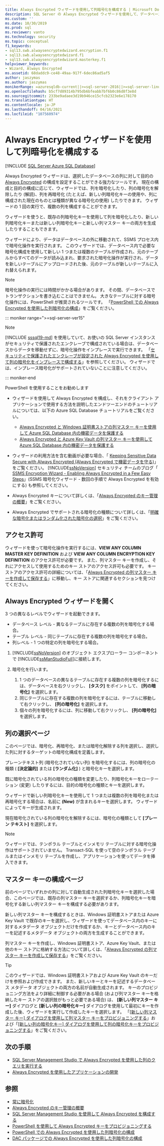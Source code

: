 ```yaml
---
title: Always Encrypted ウィザードを使用して列暗号化を構成する | Microsoft Docs
description: SQL Server の Always Encrypted ウィザードを使用して、データベース列の Always Encrypted 構成を設定する方法について説明します。
ms.custom: ''
ms.date: 10/30/2019
ms.prod: sql
ms.reviewer: vanto
ms.technology: security
ms.topic: conceptual
f1_keywords:
- sql13.swb.alwaysencryptedwizard.encryption.f1
- sql13.swb.alwaysencryptedwizard.f1
- sql13.swb.alwaysencryptedwizard.masterkey.f1
helpviewer_keywords:
- Wizard, Always Encrypted
ms.assetid: 68daddc9-ce48-49aa-917f-6dec86ad5af5
author: jaszymas
ms.author: jaszymas
monikerRange: =azuresqldb-current||>=sql-server-2016||>=sql-server-linux-2017||=azuresqldb-mi-current
ms.openlocfilehash: b5cf7d89314b795db6bfeabb7bf6b0c86d8f3e8d
ms.sourcegitcommit: 233be9adaee3d19b946ce15cfcb2323e6e178170
ms.translationtype: HT
ms.contentlocale: ja-JP
ms.lasthandoff: 04/16/2021
ms.locfileid: "107560974"
---
```

# <a name="configure-column-encryption-using-always-encrypted-wizard"></a>Always Encrypted ウィザードを使用して列暗号化を構成する
[!INCLUDE [SQL Server Azure SQL Database](../../../includes/applies-to-version/sql-asdb.md)]

Always Encrypted ウィザードは、選択したデータベースの列に対して目的の [Always Encrypted](always-encrypted-database-engine.md) の構成を設定することができる強力なツールです。 現在の構成と目的の構成に応じて、ウィザードでは、列を暗号化したり、列の暗号化を解除したり (解読)、列を再暗号化 (たとえば、新しい列暗号化キーの使用や、列に構成された現在のものとは種類が異なる暗号化の使用) したりできます。 ウィザードの 1 回の実行で、複数の列を構成することができます。

ウィザードを使うと、既存の列暗号化キーを使用して列を暗号化したり、新しい列暗号化キーまたは新しい列暗号化キーと新しい列マスター キーの両方を生成したりすることもできます。 

ウィザードにより、データはデータベースの外に移動されて、SSMS プロセス内で暗号化操作を実行されます。 このウィザードでは、データベース内で必要な暗号化構成を使用して新しい 1 つまたは複数のテーブルが作成され、元のテーブルからすべてのデータが読み込まれ、要求された暗号化操作が実行され、データを新しいテーブルにアップロードされた後、元のテーブルが新しいテーブルに入れ替えられます。

> [!NOTE]
> 暗号化操作の実行には時間がかかる場合があります。 その間、データベースでトランザクションを書き込むことはできません。 大きなテーブルに対する暗号化操作には、PowerShell が推奨されるツールです。 「[PowerShell での Always Encrypted を使用した列暗号化の構成](configure-column-encryption-using-powershell.md)」をご覧ください。

::: moniker range=">=sql-server-ver15"

> [!NOTE]
> [!INCLUDE [sssql19-md](../../../includes/sssql19-md.md)] を使用していて、お使いの SQL Server インスタンスがセキュリティで保護されたエンクレーブで構成されている場合は、データベースからデータを移動せずに、暗号化操作をインプレースで実行できます。 「[セキュリティで保護されたエンクレーブが設定された Always Encrypted を使用して列の暗号化をインプレースで構成する](always-encrypted-enclaves-configure-encryption.md)」を参照してください。 ウィザードでは、インプレース暗号化がサポートされていないことに注意してください。

::: moniker-end

PowerShell を使用することをお勧めします 

 - ウィザードを使用して Always Encrypted を構成し、それをクライアント アプリケーションで使用する方法を説明したエンドツーエンドのチュートリアルについては、以下の Azure SQL Database チュートリアルをご覧ください。
    - [Always Encrypted と Windows 証明書ストアの列マスター キーを使用して Azure SQL Database 内の機密データを保護する](/azure/azure-sql/database/always-encrypted-certificate-store-configure)
    - [Always Encrypted と Azure Key Vault の列マスター キーを使用して Azure SQL Database 内の機密データを保護する](/azure/sql-database/sql-database-always-encrypted-azure-key-vault)

 - ウィザードの利用方法を含む動画が必要な場合、「 [Keeping Sensitive Data Secure with Always Encrypted (Always Encrypted で機密データを守る)](https://channel9.msdn.com/events/DataDriven/SQLServer2016/AlwaysEncrypted)」をご覧ください。 [!INCLUDE[ssNoVersion](../../../includes/ssnoversion-md.md)] セキュリティ チームのブログ「 [SSMS Encryption Wizard - Enabling Always Encrypted in a Few Easy Steps](https://techcommunity.microsoft.com/t5/SQL-Server/SSMS-Encryption-Wizard-Enabling-Always-Encrypted-in-a-Few-Easy/ba-p/384545)」(SSMS 暗号化ウィザード - 数回の手順で Always Encrypted を有効にする) も参照してください。  
 - Always Encrypted キーについて詳しくは、「[Always Encrypted のキー管理の概要](overview-of-key-management-for-always-encrypted.md)」をご覧ください。
 - Always Encrypted でサポートされる暗号化の種類について詳しくは、「[明確な暗号化またはランダム化された暗号化の選択](always-encrypted-database-engine.md#selecting--deterministic-or-randomized-encryption)」をご覧ください。
 
 ## <a name="permissions"></a>アクセス許可
ウィザードを使って暗号化操作を実行するには、**VIEW ANY COLUMN MASTER KEY DEFINITION** および **VIEW ANY COLUMN ENCRYPTION KEY DEFINITION** のアクセス許可が必要です。 また、列マスター キーを作成し、それにアクセスして使用するためのキー ストアのアクセス許可も必要です。 キー ストアのアクセス許可の詳細については、「[Always Encrypted の列マスター キーを作成して保存する](create-and-store-column-master-keys-always-encrypted.md)」に移動し、キー ストアに関連するセクションを見つけてください。

## <a name="open-the-always-encrypted-wizard"></a>Always Encrypted ウィザードを開く
3 つの異なるレベルでウィザードを起動できます。 
- データベース レベル - 異なるテーブルに存在する複数の列を暗号化する場合。
- テーブル レベル - 同じテーブルに存在する複数の列を暗号化する場合。
- 列レベル - 1 つの特定の列を暗号化する場合。
 
 1. [!INCLUDE[ssNoVersion](../../../includes/ssnoversion-md.md)] のオブジェクト エクスプローラー コンポーネントで [!INCLUDE[ssManStudioFull](../../../includes/ssmanstudiofull-md.md)]に接続します。  
   
 2. 暗号化を行います。
     1. 1 つのデータベースの異なるテーブルに存在する複数の列を暗号化するには、データベースを右クリックし、 **[タスク]** をポイントして、 **[列の暗号化]** を選択します。
     1. 同じテーブルに存在する複数の列を暗号化するには、テーブルに移動して右クリックし、 **[列の暗号化]** を選択します。
     1. 個々の列を暗号化するには、列に移動して右クリックし、 **[列の暗号化]** を選択します。


   
 ## <a name="column-selection-page"></a>列の選択ページ
このページでは、暗号化、再暗号化、または暗号化解除する列を選択し、選択した列に対するターゲットの暗号化構成を定義します。

プレーンテキスト列 (暗号化されていない列) を暗号化するには、列の暗号化の種類 ( **[決定論的]** または **[ランダム化]** ) と暗号化キーを選択します。 

既に暗号化されている列の暗号化の種類を変更したり、列暗号化キーをローテーション (変更) したりするには、目的の暗号化の種類とキーを選択します。 

ウィザードで新しい列暗号化キーを使用して 1 つまたは複数の列を暗号化または再暗号化する場合は、名前に **(New)** が含まれるキーを選択します。 ウィザードによってキーが生成されます。

現在暗号化されている列の暗号化を解除するには、暗号化の種類として **[プレーン テキスト]** を選択します。


> [!NOTE]
> ウィザードでは、テンポラル テーブルとインメモリ テーブルに対する暗号化操作はサポートされていません。 Transact-SQL を使って空のテンポラル テーブルまたはインメモリ テーブルを作成し、アプリケーションを使ってデータを挿入できます。

## <a name="master-key-configuration-page"></a>マスター キーの構成ページ
前のページでいずれかの列に対して自動生成された列暗号化キーを選択した場合、このページでは、既存の列マスター キーを選択するか、列暗号化キーを暗号化する新しい列マスター キーを構成する必要があります。 

新しい列マスター キーを構成するときは、Windows 証明書ストアまたは Azure Key Vault で既存のキーを選択し、ウィザードを使ってデータベース内のキーに対するメタデータ オブジェクトだけを作成するか、キーとデータベース内のキーを記述するメタデータ オブジェクトの両方を生成することができます。 

列マスター キーを作成し、Windows 証明書ストア、Azure Key Vault、または他のキー ストアに格納する方法について詳しくは、「[Always Encrypted の列マスター キーを作成して保存する](../../../relational-databases/security/encryption/create-and-store-column-master-keys-always-encrypted.md)」をご覧ください。

> [!TIP]
> このウィザードでは、Windows 証明書ストアおよび Azure Key Vault のキーだけを参照および作成できます。 また、新しいキーとキーを記述するデータベース メタデータ オブジェクトの両方の名前が自動生成されます。 キーのプロビジョニング方法をより詳細に制御する必要がある場合 (および列マスター キーを格納したキー ストアの選択肢がもっと必要である場合) は、 **[新しい列マスター キー]** ダイアログと **[新しい列の暗号化キー]** ダイアログを使用して最初にキーを作成した後、ウィザードを実行して作成したキーを選択します。 「[[新しい列マスター キー] ダイアログを使用して列マスター キーをプロビジョニングする](configure-always-encrypted-keys-using-ssms.md#provision-column-master-keys-with-the-new-column-master-key-dialog)」および「[[新しい列の暗号化キー] ダイアログを使用して列の暗号化キーをプロビジョニングする](configure-always-encrypted-keys-using-ssms.md#provision-column-encryption-keys-with-the-new-column-encryption-key-dialog)」をご覧ください。 

## <a name="next-steps"></a>次の手順
- [SQL Server Management Studio で Always Encrypted を使用した列のクエリを実行する](always-encrypted-query-columns-ssms.md)
- [Always Encrypted を使用したアプリケーションの開発](always-encrypted-client-development.md)

## <a name="see-also"></a>参照  
 - [常に暗号化](../../../relational-databases/security/encryption/always-encrypted-database-engine.md)
 - [Always Encrypted のキー管理の概要](overview-of-key-management-for-always-encrypted.md) 
 - [SQL Server Management Studio を使用して Always Encrypted を構成する](configure-always-encrypted-using-sql-server-management-studio.md)
 - [PowerShell を使用して Always Encrypted キーをプロビジョニングする](configure-always-encrypted-keys-using-powershell.md)
 - [PowerShell での Always Encrypted を使用した列暗号化の構成](configure-column-encryption-using-powershell.md)
 - [DAC パッケージでの Always Encrypted を使用した列暗号化の構成](configure-always-encrypted-using-dacpac.md)